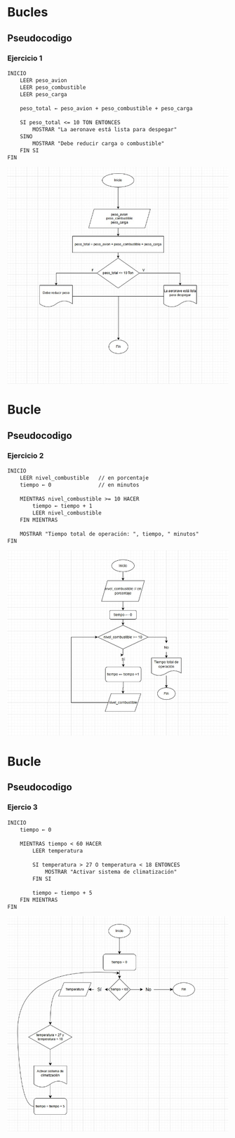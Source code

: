 # Bucles

## Pseudocodigo
### Ejercicio 1
``` 
INICIO
    LEER peso_avion
    LEER peso_combustible
    LEER peso_carga
    
    peso_total ← peso_avion + peso_combustible + peso_carga
    
    SI peso_total <= 10 TON ENTONCES
        MOSTRAR "La aeronave está lista para despegar"
    SINO
        MOSTRAR "Debe reducir carga o combustible"
    FIN SI
FIN
```
![Diagrama](/imagenes/DiagramadeBucle4.jpg)

# Bucle

## Pseudocodigo
### Ejercicio 2
```
INICIO
    LEER nivel_combustible   // en porcentaje
    tiempo ← 0               // en minutos
    
    MIENTRAS nivel_combustible >= 10 HACER
        tiempo ← tiempo + 1
        LEER nivel_combustible
    FIN MIENTRAS
    
    MOSTRAR "Tiempo total de operación: ", tiempo, " minutos"
FIN
```

![Diagrama](/imagenes/DiagramadeBucle5.jpg)

# Bucle

## Pseudocodigo
### Ejercio 3
```
INICIO
    tiempo ← 0

    MIENTRAS tiempo < 60 HACER
        LEER temperatura

        SI temperatura > 27 O temperatura < 18 ENTONCES
            MOSTRAR "Activar sistema de climatización"
        FIN SI

        tiempo ← tiempo + 5
    FIN MIENTRAS
FIN
```

![Diagrama](/imagenes/DiagramadeBucle6.jpg)


